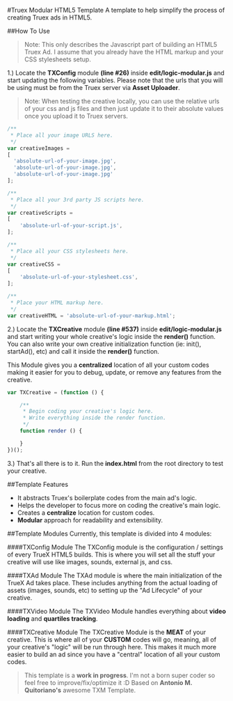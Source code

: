#Truex Modular HTML5 Template
A template to help simplify the process of creating Truex ads in HTML5.

##How To Use
>Note: This only describes the Javascript part of building an HTML5 Truex Ad. I assume that you already have the HTML markup and your CSS stylesheets setup.

1.) Locate the **TXConfig** module **(line #26)** inside **edit/logic-modular.js** and start updating the following variables. Please note that the urls that you will be using must be from the Truex server via **Asset Uploader**. 

>Note: When testing the creative locally, you can use the relative urls of your css and js files and then just update it to their absolute values once you upload it to Truex servers.

```Javascript
/**
 * Place all your image URLS here.
 */
var creativeImages = 
[
  'absolute-url-of-your-image.jpg',
  'absolute-url-of-your-image.jpg',
  'absolute-url-of-your-image.jpg'
];

/**
 * Place all your 3rd party JS scripts here.
 */
var creativeScripts = 
[
	'absolute-url-of-your-script.js',
];

/**
 * Place all your CSS stylesheets here.
 */
var creativeCSS = 
[
	'absolute-url-of-your-stylesheet.css',
];

/**
 * Place your HTML markup here.
 */
var creativeHTML = 'absolute-url-of-your-markup.html';
```	
2.) Locate the **TXCreative** module **(line #537)** inside **edit/logic-modular.js** and start writing your whole creative's logic inside the **render()** function. You can also write your own creative initialization function (ie: init(), startAd(), etc) and call it inside the **render()** function.

This Module gives you a **centralized** location of all your custom codes making it easier for you to debug, update, or remove any features from the creative.

```Javascript
var TXCreative = (function () {

	/**
	 * Begin coding your creative's logic here.
	 * Write everything inside the render function.
	 */
	function render () {

	}
})();
```
3.) That's all there is to it. Run the **index.html** from the root directory to test your creative.

##Template Features
* It abstracts Truex's boilerplate codes from the main ad's logic.
* Helps the developer to focus more on coding the creative's main logic.
* Creates a **centralize** location for custom codes.
* **Modular** approach for readability and extensibility.

##Template Modules
Currently, this template is divided into 4 modules:

####TXConfig Module
The TXConfig module is the configuration / settings of every TrueX HTML5 builds. This is where you will set all the stuff your creative will use like images, sounds, external js, and css.

####TXAd Module
The TXAd module is where the main initialization of the TrueX Ad takes place. These includes anything from the actual loading of assets (images, sounds, etc) to setting up the "Ad Lifecycle" of your creative.

####TXVideo Module
The TXVideo Module handles everything about **video loading** and **quartiles tracking**.

####TXCreative Module
The TXCreative Module is the **MEAT** of your creative. This is where all of your **CUSTOM** codes will go, meaning, all of your creative's "logic" will be run through here. This makes it much more easier to build an ad since you have a "central" location of all your custom codes.

> This template is a **work in progress**. I'm not a born super coder so feel free to improve/fix/optimize it :D
Based on **Antonio M. Quitoriano's** awesome TXM Template.
